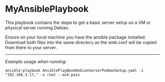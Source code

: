 # MyAnsiblePlaybook

This playbook contains the steps to get a basic server setup on a VM or physical server running Debian.

Ensure on your local machine you have the ansible package installed. Download both files into the same directory as the smb.conf will be copied from there to your server.

---

_Example usage when running_:
```
ansible-playbook AnsiblePlayBookDebianServerPodmanSetup.yaml -i "192.168.3.17," -u root --ask-pass
```
